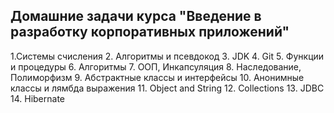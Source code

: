 ## Домашние задачи курса "Введение в разработку корпоративных приложений"

1.Системы счисления 
2. Алгоритмы и псевдокод
3. JDK
4. Git
5. Функции и процедуры
6. Алгоритмы
7. ООП, Инкапсуляция
8. Наследование, Полиморфизм
9. Абстрактные классы и интерфейсы
10. Анонимные классы и лямбда выражения
11. Object and String
12. Collections
13. JDBC
14. Hibernate
